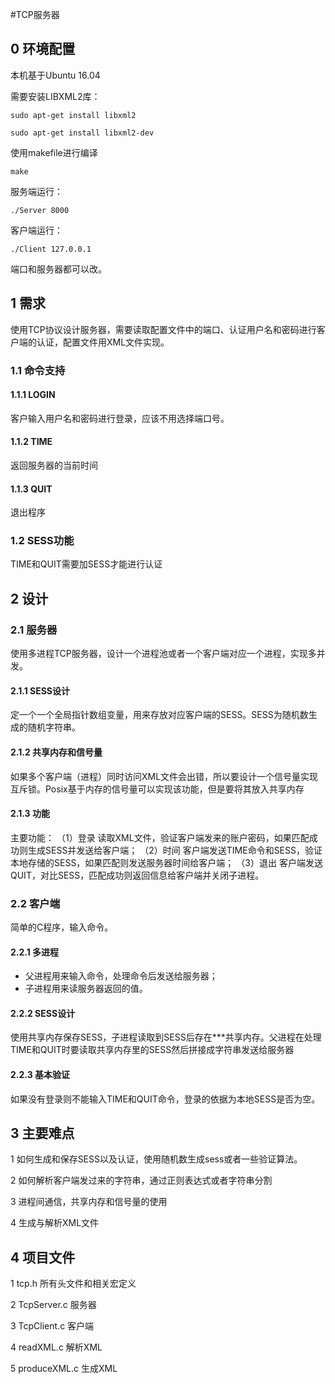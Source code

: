 #TCP服务器

## 0 环境配置

本机基于Ubuntu 16.04

需要安装LIBXML2库：
```
sudo apt-get install libxml2

sudo apt-get install libxml2-dev
```
使用makefile进行编译
```
make
```

服务端运行：
```
./Server 8000
```

客户端运行：
```
./Client 127.0.0.1
```
端口和服务器都可以改。

## 1 需求
使用TCP协议设计服务器，需要读取配置文件中的端口、认证用户名和密码进行客户端的认证，配置文件用XML文件实现。

### 1.1 命令支持
#### 1.1.1 LOGIN
客户输入用户名和密码进行登录，应该不用选择端口号。
#### 1.1.2 TIME
返回服务器的当前时间
#### 1.1.3 QUIT
退出程序

### 1.2 SESS功能
TIME和QUIT需要加SESS才能进行认证

## 2 设计
### 2.1 服务器
使用多进程TCP服务器，设计一个进程池或者一个客户端对应一个进程，实现多并发。

#### 2.1.1 SESS设计
定一个一个全局指针数组变量，用来存放对应客户端的SESS。SESS为随机数生成的随机字符串。

#### 2.1.2 共享内存和信号量
如果多个客户端（进程）同时访问XML文件会出错，所以要设计一个信号量实现互斥锁。Posix基于内存的信号量可以实现该功能，但是要将其放入共享内存

#### 2.1.3 功能
主要功能：
    （1）登录 
    读取XML文件，验证客户端发来的账户密码，如果匹配成功则生成SESS并发送给客户端；
    （2）时间 
    客户端发送TIME命令和SESS，验证本地存储的SESS，如果匹配则发送服务器时间给客户端；
    （3）退出
    客户端发送QUIT，对比SESS，匹配成功则返回信息给客户端并关闭子进程。
### 2.2 客户端
简单的C程序，输入命令。

#### 2.2.1 多进程
 - 父进程用来输入命令，处理命令后发送给服务器；
 - 子进程用来读服务器返回的值。

#### 2.2.2 SESS设计
使用共享内存保存SESS，子进程读取到SESS后存在***共享内存。父进程在处理TIME和QUIT时要读取共享内存里的SESS然后拼接成字符串发送给服务器

#### 2.2.3 基本验证
如果没有登录则不能输入TIME和QUIT命令，登录的依据为本地SESS是否为空。


## 3 主要难点

1 如何生成和保存SESS以及认证，使用随机数生成sess或者一些验证算法。

2 如何解析客户端发过来的字符串，通过正则表达式或者字符串分割

3 进程间通信，共享内存和信号量的使用

4 生成与解析XML文件

## 4 项目文件
1 tcp.h 所有头文件和相关宏定义

2 TcpServer.c 服务器

3 TcpClient.c 客户端

4 readXML.c 解析XML

5 produceXML.c  生成XML